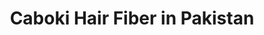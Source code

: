 ---
title: "Caboki Hair Fiber in Pakistan"
url: /karachi/caboki-hair-fiber-in-pakistan/
shop: books
---